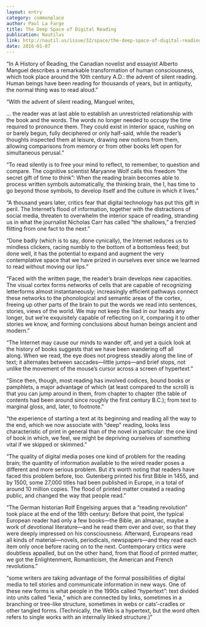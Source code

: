 ```yaml
---
layout: entry
category: commonplace
author: Paul La Farge
title: The Deep Space of Digital Reading
publication: Nautilus
link: http://nautil.us/issue/32/space/the-deep-space-of-digital-reading
date: 2016-01-07
---
```


“In A History of Reading, the Canadian novelist and essayist Alberto Manguel describes a remarkable transformation of human consciousness, which took place around the 10th century A.D.: the advent of silent reading. Human beings have been reading for thousands of years, but in antiquity, the normal thing was to read aloud.”

“With the advent of silent reading, Manguel writes,

… the reader was at last able to establish an unrestricted relationship with the book and the words. The words no longer needed to occupy the time required to pronounce them. They could exist in interior space, rushing on or barely begun, fully deciphered or only half-said, while the reader’s thoughts inspected them at leisure, drawing new notions from them, allowing comparisons from memory or from other books left open for simultaneous perusal.”

“To read silently is to free your mind to reflect, to remember, to question and compare. The cognitive scientist Maryanne Wolf calls this freedom “the secret gift of time to think”: When the reading brain becomes able to process written symbols automatically, the thinking brain, the I, has time to go beyond those symbols, to develop itself and the culture in which it lives.”

“A thousand years later, critics fear that digital technology has put this gift in peril. The Internet’s flood of information, together with the distractions of social media, threaten to overwhelm the interior space of reading, stranding us in what the journalist Nicholas Carr has called “the shallows,” a frenzied flitting from one fact to the next.”

“Done badly (which is to say, done cynically), the Internet reduces us to mindless clickers, racing numbly to the bottom of a bottomless feed; but done well, it has the potential to expand and augment the very contemplative space that we have prized in ourselves ever since we learned to read without moving our lips.”

“Faced with the written page, the reader’s brain develops new capacities. The visual cortex forms networks of cells that are capable of recognizing letterforms almost instantaneously; increasingly efficient pathways connect these networks to the phonological and semantic areas of the cortex, freeing up other parts of the brain to put the words we read into sentences, stories, views of the world. We may not keep the Iliad in our heads any longer, but we’re exquisitely capable of reflecting on it, comparing it to other stories we know, and forming conclusions about human beings ancient and modern.”

“The Internet may cause our minds to wander off, and yet a quick look at the history of books suggests that we have been wandering off all along. When we read, the eye does not progress steadily along the line of text; it alternates between saccades—little jumps—and brief stops, not unlike the movement of the mouse’s cursor across a screen of hypertext.”

“Since then, though, most reading has involved codices, bound books or pamphlets, a major advantage of which (at least compared to the scroll) is that you can jump around in them, from chapter to chapter (the table of contents had been around since roughly the first century B.C.); from text to marginal gloss, and, later, to footnote.”

“the experience of starting a text at its beginning and reading all the way to the end, which we now associate with “deep” reading, looks less characteristic of print in general than of the novel in particular: the one kind of book in which, we feel, we might be depriving ourselves of something vital if we skipped or skimmed.”

“The quality of digital media poses one kind of problem for the reading brain; the quantity of information available to the wired reader poses a different and more serious problem. But it’s worth noting that readers have faced this problem before, too. Gutenberg printed his first Bible in 1455, and by 1500, some 27,000 titles had been published in Europe, in a total of around 10 million copies. The flood of printed matter created a reading public, and changed the way that people read.”

“The German historian Rolf Engelsing argues that a “reading revolution” took place at the end of the 18th century: Before that point, the typical European reader had only a few books—the Bible, an almanac, maybe a work of devotional literature—and he read them over and over, so that they were deeply impressed on his consciousness. Afterward, Europeans read all kinds of material—novels, periodicals, newspapers—and they read each item only once before racing on to the next. Contemporary critics were doubtless appalled, but on the other hand, from that flood of printed matter, we got the Enlightenment, Romanticism, the American and French revolutions.”

“some writers are taking advantage of the formal possibilities of digital media to tell stories and communicate information in new ways. One of these new forms is what people in the 1990s called “hypertext”: text divided into units called “lexia,” which are connected by links, sometimes in a branching or tree-like structure, sometimes in webs or cats’-cradles or other tangled forms. (Technically, the Web is a hypertext, but the word often refers to single works with an internally linked structure.)”

